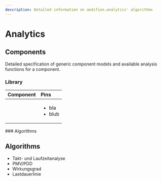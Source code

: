 ```yaml
---
description: Detailed information on aedifion.analytics' algorithms
---
```


# Analytics

## Components

Detailed specification of generic component models and available analysis functions for a component.

### Library

<table>
  <thead>
    <tr>
      <th style="text-align:left">Component</th>
      <th style="text-align:left">Pins</th>
    </tr>
  </thead>
  <tbody>
    <tr>
      <td style="text-align:left"></td>
      <td style="text-align:left">
        <ul>
          <li>bla</li>
          <li>blub</li>
        </ul>
      </td>
    </tr>
  </tbody>
</table>### Algorithms

## Algorithms

* Takt- und Laufzeitanalyse
* PMV/PDD
* Wirkungsgrad
* Lastdauerlinie

